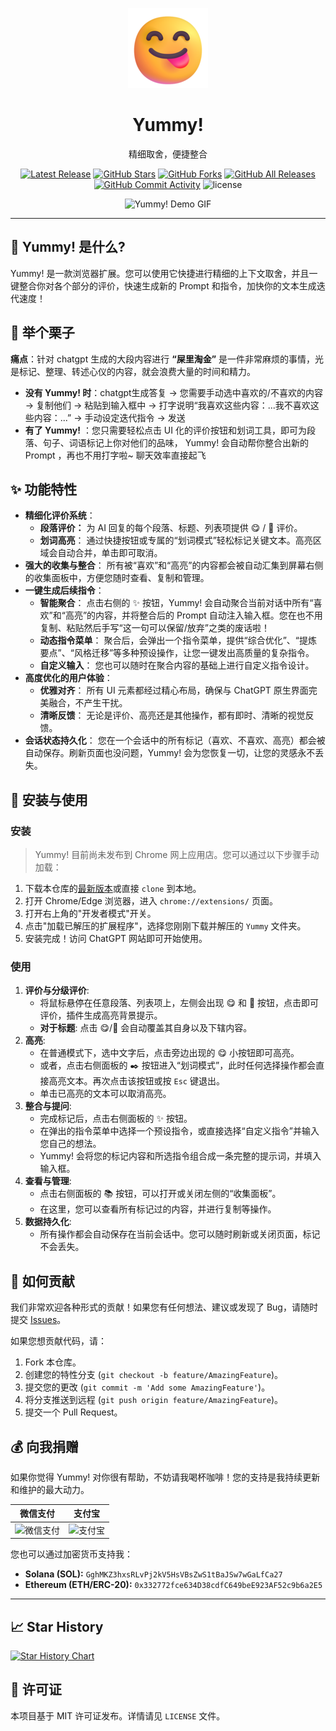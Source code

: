 <p align="center">
  <img src="icons/icon128.png" alt="Yummy! Logo" width="128" height="128">
</p>

<h1 align="center">Yummy!</h1>

<p align="center">
  精细取舍，便捷整合
</p>

<p align="center">
  <a href="https://github.com/TreapGoGo/Yummy/releases"><img src="https://img.shields.io/github/v/release/TreapGoGo/Yummy?display_name=tag&sort=semver&color=blue" alt="Latest Release"></a>
  <a href="https://github.com/TreapGoGo/Yummy/stargazers"><img src="https://img.shields.io/github/stars/TreapGoGo/Yummy?style=social" alt="GitHub Stars"></a>
  <a href="https://github.com/TreapGoGo/Yummy/network/members"><img src="https://img.shields.io/github/forks/TreapGoGo/Yummy?style=social" alt="GitHub Forks"></a>
  <a href="https://github.com/TreapGoGo/Yummy/releases"><img src="https://img.shields.io/github/downloads/TreapGoGo/Yummy/total?label=downloads&logo=github&color=brightgreen" alt="GitHub All Releases"></a>
  <a href="https://github.com/TreapGoGo/Yummy/graphs/commit-activity"><img src="https://img.shields.io/github/commit-activity/m/TreapGoGo/Yummy?color=blue" alt="GitHub Commit Activity"></a>
  <img alt="license" src="https://img.shields.io/badge/license-MIT-green.svg" />
</p>

<p align="center">
  <!-- 功能演示 GIF 区域 -->
  <!-- 建议尺寸: 800x500px, 您可以使用 https://www.screentogif.com/ 或其他工具录制 -->
  <img src="assets/demo.gif" alt="Yummy! Demo GIF">
</p>

---

## 🤔 Yummy! 是什么?

Yummy! 是一款浏览器扩展。您可以使用它快捷进行精细的上下文取舍，并且一键整合你对各个部分的评价，快速生成新的 Prompt 和指令，加快你的文本生成迭代速度！

## 🌰 举个栗子

**痛点**：针对 chatgpt 生成的大段内容进行 **“屎里淘金”** 是一件非常麻烦的事情，光是标记、整理、转述心仪的内容，就会浪费大量的时间和精力。

- **没有 Yummy! 时**：chatgpt生成答复 → 您需要手动选中喜欢的/不喜欢的内容 → 复制他们 → 粘贴到输入框中 → 打字说明“我喜欢这些内容：...我不喜欢这些内容：...” → 手动设定迭代指令 → 发送
- **有了 Yummy!** ：您只需要轻松点击 UI 化的评价按钮和划词工具，即可为段落、句子、词语标记上你对他们的品味， Yummy! 会自动帮你整合出新的 Prompt ，再也不用打字啦~ 聊天效率直接起飞

## ✨ 功能特性

*   **精细化评价系统**： 
    *   **段落评价：** 为 AI 回复的每个段落、标题、列表项提供 😋 / 🤮 评价。
    *   **划词高亮**： 通过快捷按钮或专属的“划词模式”轻松标记关键文本。高亮区域会自动合并，单击即可取消。 
*   **强大的收集与整合**： 所有被“喜欢”和“高亮”的内容都会被自动汇集到屏幕右侧的收集面板中，方便您随时查看、复制和管理。
*   **一键生成后续指令**：
    *   **智能聚合**： 点击右侧的 ✨ 按钮，Yummy! 会自动聚合当前对话中所有“喜欢”和“高亮”的内容，并将整合后的 Prompt 自动注入输入框。您在也不用复制、粘贴然后手写“这一句可以保留/放弃”之类的废话啦！
    *   **动态指令菜单**： 聚合后，会弹出一个指令菜单，提供“综合优化”、“提炼要点”、“风格迁移”等多种预设操作，让您一键发出高质量的复杂指令。
    *   **自定义输入**： 您也可以随时在聚合内容的基础上进行自定义指令设计。
*   **高度优化的用户体验**：
    *   **优雅对齐**： 所有 UI 元素都经过精心布局，确保与 ChatGPT 原生界面完美融合，不产生干扰。
    *   **清晰反馈**： 无论是评价、高亮还是其他操作，都有即时、清晰的视觉反馈。
*   **会话状态持久化**： 您在一个会话中的所有标记（喜欢、不喜欢、高亮）都会被自动保存。刷新页面也没问题，Yummy! 会为您恢复一切，让您的灵感永不丢失。

## 🚀 安装与使用

### 安装

> Yummy! 目前尚未发布到 Chrome 网上应用店。您可以通过以下步骤手动加载：

1.  下载本仓库的[最新版本](https://github.com/TreapGoGo/Yummy/releases)或直接 `clone` 到本地。
2.  打开 Chrome/Edge 浏览器，进入 `chrome://extensions/` 页面。
3.  打开右上角的"开发者模式"开关。
4.  点击"加载已解压的扩展程序"，选择您刚刚下载并解压的 `Yummy` 文件夹。
5.  安装完成！访问 ChatGPT 网站即可开始使用。

### 使用

1.  **评价与分级评价**:
    *   将鼠标悬停在任意段落、列表项上，左侧会出现 😋 和 🤮 按钮，点击即可评价，插件生成高亮背景提示。
    *   **对于标题**: 点击 😋/🤮 会自动覆盖其自身以及下辖内容。
2.  **高亮**:
    *   在普通模式下，选中文字后，点击旁边出现的 😋 小按钮即可高亮。
    *   或者，点击右侧面板的 ✒️ 按钮进入“划词模式”，此时任何选择操作都会直接高亮文本。再次点击该按钮或按 `Esc` 键退出。
    *   单击已高亮的文本可以取消高亮。
3.  **整合与提问**:
    *   完成标记后，点击右侧面板的 ✨ 按钮。
    *   在弹出的指令菜单中选择一个预设指令，或直接选择“自定义指令”并输入您自己的想法。
    *   Yummy! 会将您的标记内容和所选指令组合成一条完整的提示词，并填入输入框。
4.  **查看与管理**:
    *   点击右侧面板的 📚 按钮，可以打开或关闭左侧的“收集面板”。
    *   在这里，您可以查看所有标记过的内容，并进行复制等操作。
5.  **数据持久化**:
    *   所有操作都会自动保存在当前会话中。您可以随时刷新或关闭页面，标记不会丢失。

## 🤝 如何贡献

我们非常欢迎各种形式的贡献！如果您有任何想法、建议或发现了 Bug，请随时提交 [Issues](https://github.com/TreapGoGo/Yummy/issues)。

如果您想贡献代码，请：

1.  Fork 本仓库。
2.  创建您的特性分支 (`git checkout -b feature/AmazingFeature`)。
3.  提交您的更改 (`git commit -m 'Add some AmazingFeature'`)。
4.  将分支推送到远程 (`git push origin feature/AmazingFeature`)。
5.  提交一个 Pull Request。

## 💰 向我捐赠

如果你觉得 Yummy! 对你很有帮助，不妨请我喝杯咖啡！您的支持是我持续更新和维护的最大动力。

| 微信支付 | 支付宝 |
|---|---|
| <img src="assets/wechat_pay.png" alt="微信支付" width="200"> | <img src="assets/alipay_pay.png" alt="支付宝" width="200"> |

您也可以通过加密货币支持我：

*   **Solana (SOL):** `GghMKZ3hxsRLvPj2kV5HsVBsZwS1tBaJSw7wGaLfCa27`
*   **Ethereum (ETH/ERC-20):** `0x332772fce634D38cdfC649beE923AF52c9b6a2E5`

---

## 📈 Star History

[![Star History Chart](https://api.star-history.com/svg?repos=TreapGoGo/Yummy&type=Date)](https://star-history.com/#TreapGoGo/Yummy&Date)

## 📄 许可证

本项目基于 MIT 许可证发布。详情请见 `LICENSE` 文件。 

